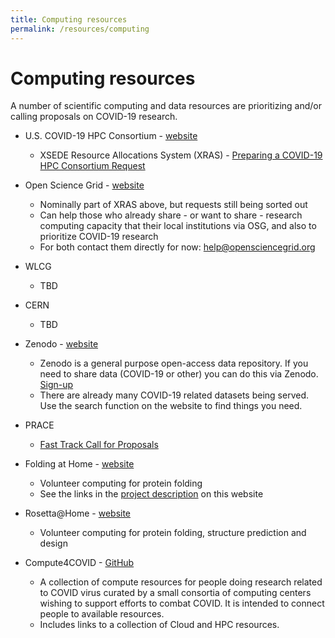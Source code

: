```yaml
---
title: Computing resources
permalink: /resources/computing
---
```


# Computing resources

  A number of scientific computing and data resources are prioritizing 
and/or calling proposals on COVID-19 research. 

  * U.S. COVID-19 HPC Consortium - [website](https://covid19-hpc-consortium.org/)
    * XSEDE Resource Allocations System (XRAS) - [Preparing a COVID-19 HPC Consortium Request](https://www.xsede.org/covid19-hpc-consortium)

  * Open Science Grid - [website](https://opensciencegrid.org/)
    * Nominally part of XRAS above, but requests still being sorted out
    * Can help those who already share - or want to share - research computing capacity that their local institutions via OSG, and also to prioritize COVID-19 research
    * For both contact them directly for now: [help@opensciencegrid.org](mailto:help@opensciencegrid.org)

  * WLCG
    * TBD

  * CERN
    * TBD

  * Zenodo - [website](https://zenodo.org/)
    * Zenodo is a general purpose open-access data repository. If you need to share data (COVID-19 or other) you can do this via Zenodo. [Sign-up](https://zenodo.org/signup/)
    * There are already many COVID-19 related datasets being served. Use the search function on the website to find things you need.
    

  * PRACE
    * [Fast Track Call for Proposals](https://prace-ri.eu/prace-support-to-mitigate-impact-of-covid-19-pandemic/)

  * Folding at Home - [website](https://foldingathome.org)
    * Volunteer computing for protein folding
    * See the links in the [project description](https://science-responds.org/projects/ds#fah) on this website

  * Rosetta@Home - [website](https://boinc.bakerlab.org)
    * Volunteer computing for protein folding, structure prediction and design

  * Compute4COVID - [GitHub](https://github.com/foertter/Compute4COVID)
    * A collection of compute resources for people doing research related to COVID virus curated by a small consortia of computing centers wishing to support efforts to combat COVID. It is intended to connect people to available resources.
    * Includes links to a collection of Cloud and HPC resources.